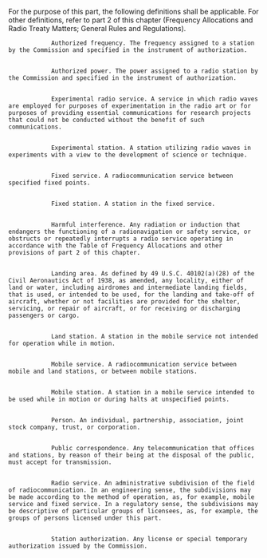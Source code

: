 For the purpose of this part, the following definitions shall be applicable. For other definitions, refer to part 2 of this chapter (Frequency Allocations and Radio Treaty Matters; General Rules and Regulations).


                Authorized frequency. The frequency assigned to a station by the Commission and specified in the instrument of authorization.


                Authorized power. The power assigned to a radio station by the Commission and specified in the instrument of authorization.


                Experimental radio service. A service in which radio waves are employed for purposes of experimentation in the radio art or for purposes of providing essential communications for research projects that could not be conducted without the benefit of such communications.


                Experimental station. A station utilizing radio waves in experiments with a view to the development of science or technique.


                Fixed service. A radiocommunication service between specified fixed points.


                Fixed station. A station in the fixed service.


                Harmful interference. Any radiation or induction that endangers the functioning of a radionavigation or safety service, or obstructs or repeatedly interrupts a radio service operating in accordance with the Table of Frequency Allocations and other provisions of part 2 of this chapter.


                Landing area. As defined by 49 U.S.C. 40102(a)(28) of the Civil Aeronautics Act of 1938, as amended, any locality, either of land or water, including airdromes and intermediate landing fields, that is used, or intended to be used, for the landing and take-off of aircraft, whether or not facilities are provided for the shelter, servicing, or repair of aircraft, or for receiving or discharging passengers or cargo.


                Land station. A station in the mobile service not intended for operation while in motion.


                Mobile service. A radiocommunication service between mobile and land stations, or between mobile stations.


                Mobile station. A station in a mobile service intended to be used while in motion or during halts at unspecified points.


                Person. An individual, partnership, association, joint stock company, trust, or corporation.


                Public correspondence. Any telecommunication that offices and stations, by reason of their being at the disposal of the public, must accept for transmission.


                Radio service. An administrative subdivision of the field of radiocommunication. In an engineering sense, the subdivisions may be made according to the method of operation, as, for example, mobile service and fixed service. In a regulatory sense, the subdivisions may be descriptive of particular groups of licensees, as, for example, the groups of persons licensed under this part.


                Station authorization. Any license or special temporary authorization issued by the Commission.

